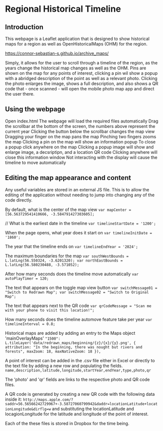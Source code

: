 # Regional Historical Timeline
## Introduction 
This webpage is a Leaflet application that is designed to show historical maps for a region as well as OpenHistoricalMaps (OHM) for the region.

https://connor-sebastian-s.github.io/archive_maps/

Simply, it allows for the user to scroll through a timeline of the region, as the years change the historical map changes as well as the OHM. 
Pins are shown on the map for any points of interest, clicking a pin wil show a popup with a abridged description of the point as well as a relevant photo.
Clicking the photo enlarges the image, shows a full description, and also shows a QR code that - once scanned - will open the mobile photo map app and direct the user there.

## Using the webpage
Open index.html
The webpage will load the required files automatically 
Drag the scrollbar at the bottom of the screen, the numbers above represent the current year
Clicking the button below the scrollbar changes the map view
Dragging your finger on the map pans the map
Pinching two fingers zooms the map
Clicking a pin on the map will show an information popup
To close a popup click anywhere on the map
Clicking a popup image will show and enlarge image, a decsriptipn, and a location QR code
Clicking anywhere will close this information window
Not interacting with the display will cause the timeline to move automatically

## Editing the map appearance and content
Any useful variables are stored in an external JS file. This is to allow the editing of the application without needing to jump into changing any of the code directly. 

By default, what is the center of the map view
`var mapCenter = [56.563729541410666, -3.584791427303605];`

// What is the earliest date in the timeline
`var timelineStartDate = '1200';`

When the page opens, what year does it start on
`var timelineInitDate = '1860';`

The year that the timeline ends on
`var timelineEndYear = '2024';`

The maximum boundaries for the map
`var southWestBounds = L.latLng(56.550324, -3.6201320);
var northEastBounds = L.latLng(56.580230488, -3.571052);`

After how many seconds does the timeline move automatically
`var autoPlayTimer = 120;`

The text that appears on the toggle map view button
`var switchMessage01 = "Switch to Redrawn Map";
var switchMessage02 = "Switch to Original Map";`

The text that appears next to the QR code
`var qrCodeMessage = "Scan me with your phone to visit this location!";`

How many seconds does the timeline automove feature take per year
`var timelineInterval = 0.8;`

Historical maps are added by adding an entry to the Maps object 'mainOverlayMaps'
`"1500": L.tileLayer('data/redrawn_maps/beginning/{z}/{x}/{y}.png', {
        attribution: "In the beginning, there was nought but rivers and forests",
        maxZoom: 18,
        maxNativeZoom: 18
    }),`

A point of interest can be added in the .csv file either in Excel or directly to the text file by adding a new row and populating the fields.
`name,description,latitude,longitude,startYear,endYear,type,photo,qr`

The 'photo' and 'qr' fields are links to the respective photo and QR code files. 

A QR code is generated by creating a new QR code with the following data inside it:
`http://maps.apple.com/?saddr=56.56566242729967+-3.58727060799942&daddr=locationLatitude+locationLongitude&dirflg=w`
and substituting the locationLatitude and locagionLongitude for the latitude and longitude of the point of interest.

Each of the these files is stored in Dropbox for the time being. 
